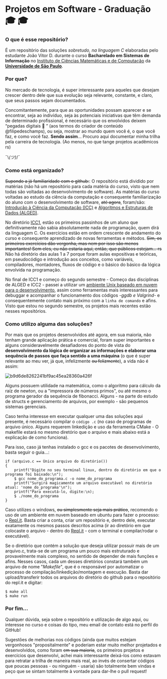 # Projetos em Software - Graduação :mortar_board: :mortar_board:

### O que é esse repositório?

É um repositório das soluções *sobretudo, na linguagem C* elaboradas pelo estudante João Vitor D. durante o curso **Bacharelado em Sistemas de Informação** no [Instituto de Ciências Matemáticas e de Computação](https://www.icmc.usp.br/ "Instituto de Ciências Matemáticas e de Computação") da **[Universidade de São Paulo](https://www5.usp.br/ "Universidade de São Paulo")**.

### Por que?

No mercado de tecnologia, é super interessante para aqueles que desejam crescer dentro dele que sua evolução seja relevante, constante, e claro, que seus passos sejam documentados.

Concomitantemente, para que as oportunidades possam aparecer e se encontrar, seja ao indivíduo, seja às potenciais iniciativas que têm demanda de determinado profissional, é necessário que os envolvidos deixem “pegadas digitais :paw_prints: ” (aos termos do criador de conteúdo @filipedeschamps), ou seja, mostrar ao mundo quem você é, o que você faz, e como você faz.
**Sendo assim**... Procuro aqui documentar minha trilha pela carreira de tecnologia. (Ao menos, no que tange projetos acadêmicos rs) 

¯\\_(ツ)_/¯

### Como está organizado?

~~Supondo a já familiaridade com o github:~~:
O repositório está dividido por matérias (não há um repositório para cada matéria do curso, visto que nem todas são voltadas ao desenvolvimento de software). As matérias do curso voltadas ao estudo da ciência da computação e consequente familiarização do aluno com o desenvolvimento de software, ~~até agora~~, foram/são: [Introdução à Ciência da Computação (ICC)](https://github.com/JoaoVitorDio/Projetos-em-C-Graduacao-/tree/master/Introdu%C3%A7%C3%A3o%20%C3%A0%20Ci%C3%AAncia%20da%20Computa%C3%A7%C3%A3o%201 "Introdução à Ciência da Computação (ICC)") e [Algoritmos e Estruturas de Dados (ALGED)](https://github.com/JoaoVitorDio/Projetos-em-C-Graduacao-/tree/master/Algoritmos%20e%20Estruturas%20de%20Dados "Algoritmos e Estruturas de Dados (ALGED)").

No diretório [ICC1](https://github.com/JoaoVitorDio/Projetos-em-C-Graduacao-/tree/master/Introdu%C3%A7%C3%A3o%20%C3%A0%20Ci%C3%AAncia%20da%20Computa%C3%A7%C3%A3o%201 "ICC1"), estão os primeiros passinhos de um aluno que definitivamente não sabia absolutamente nada de programação, quem dirá da linguagem C. Os exercícios estão em ordem crescente de andamento do curso e consequente aprendizado de novas ferramentas e métodos. ~~Sim, os primeiros exercícios dão vergonha, mas nem por isso são menos importantes! Sem eles, eu não estaria aqui, então, que públicos estejam... rs~~ Não há diretório das aulas 1 a 7 porque foram aulas expositivas e teóricas, em pseudocódigo e introdução aos conceitos, como variáveis, compiladores, montadores, fluxos de código e o básico do básico da lógica envolvida na programação.

No final de ICC1 e começo do segundo semestre - Começo das disciplinas de ALGED e ICC2 - passei a utilizar um [ambiente Unix baseado em nuvem para o desenvolvimento](https://ide.cs50.io/ "ambiente Unix baseado em nuvem para o desenvolvimento"), assim como ferramentas mais interessantes para debuggar e acompanhar o funcionamento dos códigos *-ggdb e Valgrind-* e consequentemente contato mais próximo com a `linha de comando` e afins. Visto que estou no segundo semestre, os projetos mais recentes estão nesses repositórios.

### Como utilizo alguma das soluções?

Por mais que os projetos desenvolvidos até agora, em sua maioria, não tenham grande aplicação prática e comercial, foram super importantes e alguns consideravelmente desafiadores do ponto de vista do **desenvolvimento da lógica de organizar as informações e elaborar uma sequência de passos que faça sentido a uma máquina** (o que é super relevante ao meu ver, já que, infelizmente ~~ou felizmente~~), a vida não é assim:

![b9d6de8262241bf9ac45ea28360a426f](https://user-images.githubusercontent.com/60077147/93294909-3d287880-f7c2-11ea-9b07-211c1b823d98.jpg)



Alguns possuem utilidade na matemática, como o algoritmo para cálculo da raíz de newton, ou a "impressora de números primos", ou até mesmo o programa gerador da sequência de fibonacci. Alguns - na parte do estudo de structs e gerenciamento de arquivos, por exemplo - são pequenos sistemas gerenciais.

Caso tenha interesse em executar qualquer uma das soluções aqui presente, é necessário compilar o `código .c` (no caso de programas de arquivo único. Alguns requerem linkedição e uso da ferramenta CMake - O makefile estará no mesmo diretório que o arquivo e mais abaixo está a explicação de como funciona).

Para isso, caso já tenhas instalado o gcc e os pacotes de desenvolvimento, basta seguir o guia...:

    if (arquivo.c == Único arquivo do diretório())
    {
    	printf("Digite no seu terminal linux, dentro do diretório em que o programa foi baixado:\n");
    	$ gcc nome_do_programa.c -o nome_do_programa
    	printf("Surgirá magicamente um arquivo executável no diretório atual: 'nome_do_programa'\n");
    	printf("Para executá-lo, digite:\n);
    	$ ./nome_do_programa
    }

Caso utilizes o windows, ~~ou simplesmente seja mais prático~~, recomendo o uso de um ambiente em nuvem baseado em ubuntu para fazer o processo: o [Repl.it](https://repl.it/ "Repl.it").
Basta criar a conta, criar um repositório e, dentro dele, executar exatamente os mesmos passos descritos acima (ir ao diretório em que colocaste o arquivo - dentro do [Repl.it](https://repl.it/ "Repl.it") - com o terminal e compilar/rodar o executável).

Se o diretório que contém a solução que deseja utilizar possuir mais de um arquivo.c, trata-se de um programa um pouco mais estruturado e provavelmente mais complexo, no sentido de depender de mais funções e afins.
Nesses casos, cada um desses diretórios constará também um arquivo de nome "*Makefile*", que é o responsável por automatizar o processo de compilação/linkedição/montagem e execução. Basta dar upload/transferir todos os arquivos do diretório do github para o repositório do repl.it e digitar:

    $ make all
    $ make run

### Por fim...

Qualquer dúvida, seja sobre o repositório e utilização de algo aqui, ou interesse no curso e coisas do tipo, meu email de contato está no perfil do GitHub! 

Sugestões de melhorias nos códigos (ainda que muitos estejam vergonhosos "propositalmente" e poderiam estar muito melhor projetados e desenvolvidos, como foram ~~em sua maioria~~, os primeiros projetos e exercícios que desenvolvi, achei mais interessante deixá-los como estavam para retratar a trilha de maneira mais real, ao invés de consertar códigos que poucas pessoas - ou ninguém - usaria) são totalmente bem vindas e peço que se sintam totalmente à vontade para dar-lhe o pull request!
